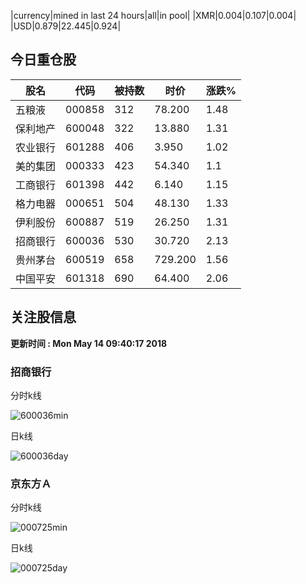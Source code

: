 |currency|mined in last 24 hours|all|in pool|
|XMR|0.004|0.107|0.004|
|USD|0.879|22.445|0.924|

## 今日重仓股 

|股名|代码|被持数|时价|涨跌%|
|---|---|---|---|---|
|五粮液|000858|312|78.200|1.48|
|保利地产|600048|322|13.880|1.31|
|农业银行|601288|406|3.950|1.02|
|美的集团|000333|423|54.340|1.1|
|工商银行|601398|442|6.140|1.15|
|格力电器|000651|504|48.130|1.33|
|伊利股份|600887|519|26.250|1.31|
|招商银行|600036|530|30.720|2.13|
|贵州茅台|600519|658|729.200|1.56|
|中国平安|601318|690|64.400|2.06|

## 关注股信息
**更新时间 : Mon May 14 09:40:17 2018**
### 招商银行 
分时k线

![600036min](http://image.sinajs.cn/newchart/min/n/sh600036.gif)

日k线

![600036day](http://image.sinajs.cn/newchart/daily/n/sh600036.gif)

### 京东方Ａ 
分时k线

![000725min](http://image.sinajs.cn/newchart/min/n/sz000725.gif)

日k线

![000725day](http://image.sinajs.cn/newchart/daily/n/sz000725.gif)
